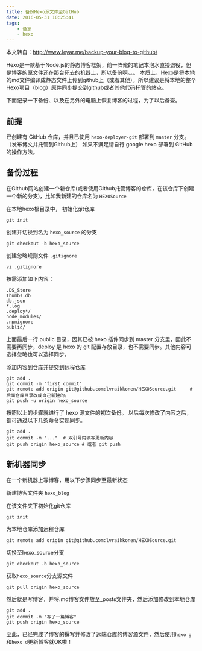 ```yaml
---
title: 备份Hexo源文件至GitHub
date: 2016-05-31 10:25:41
tags:
    - 备忘
    - hexo
---
```



本文转自：<http://www.leyar.me/backup-your-blog-to-github/>

Hexo是一款基于Node.js的静态博客框架，前一阵俺的笔记本泡水直接退役，但是博客的原文件还在那台死去的机器上，所以备份啊。。。
本质上，Hexo是将本地的md文件编译成静态文件上传到github上（或者其他），所以建议是将本地的整个Hexo项目（blog）原件同步提交到github或者其他代码托管的站点。

下面记录一下备份、以及在另外的电脑上恢复博客的过程，为了以后备查。

## 前提

已创建有 GitHub 仓库，并且已使用 `hexo-deployer-git` 部署到 `master` 分支。（发布博文并托管到Github上）
如果不满足请自行 google hexo 部署到 GitHub 的操作方法。

## 备份过程

在Github网站创建一个新仓库(或者使用Github托管博客的仓库，在该仓库下创建一个新的分支)，比如我新建的仓库名为 `HEXOSource`

在本地hexo根目录中， 初始化git仓库

``` shell
git init
```

创建并切换到名为 `hexo_source` 的分支

``` shell
git checkout -b hexo_source
```

创建忽略规则文件 `.gitignore`

``` shell
vi .gitignore
```

按需添加如下内容：

```
.DS_Store 
Thumbs.db
db.json  
*.log
.deploy*/
node_modules/
.npmignore
public/
```

上面最后一行 public 目录，因其已被 hexo 插件同步到 master 分支里，因此不需要再同步，deploy 是 hexo 的 git 配置存放目录，也不需要同步。其他内容可选择忽略也可以选择同步。

添加内容到仓库并提交到远程仓库

``` shell
git add .
git commit -m "first commit"
git remote add origin git@github.com:lvraikkonen/HEXOSource.git		# 后面仓库目录改成自己新建的。
git push -u origin hexo_source
```

按照以上的步骤就进行了 hexo 源文件的初次备份。
以后每次修改了内容之后，都可通过以下几条命令实现同步。

``` shell
git add .
git commit -m "..."	 # 双引号内填写更新内容
git push origin hexo_source	# 或者 git push
```

## 新机器同步

在一个新机器上写博客，用以下步骤同步至最新状态

新建博客文件夹 `hexo_blog`

在该文件夹下初始化git仓库

``` shell
git init
```

为本地仓库添加远程仓库

``` shell
git remote add origin git@github.com:lvraikkonen/HEXOSource.git
```

切换至hexo_source分支

``` shell
git checkout -b hexo_source
```

获取`hexo_source`分支源文件

``` shell
git pull origin hexo_source
```

然后就是写博客，并将.md博客文件放至_posts文件夹，然后添加修改到本地仓库

``` shell
git add .
git commit -m "写了一篇博客"
git push origin hexo_source
```

至此，已经完成了博客的撰写并修改了远端仓库的博客源文件，然后使用`hexo g`和`hexo d`更新博客就OK啦！